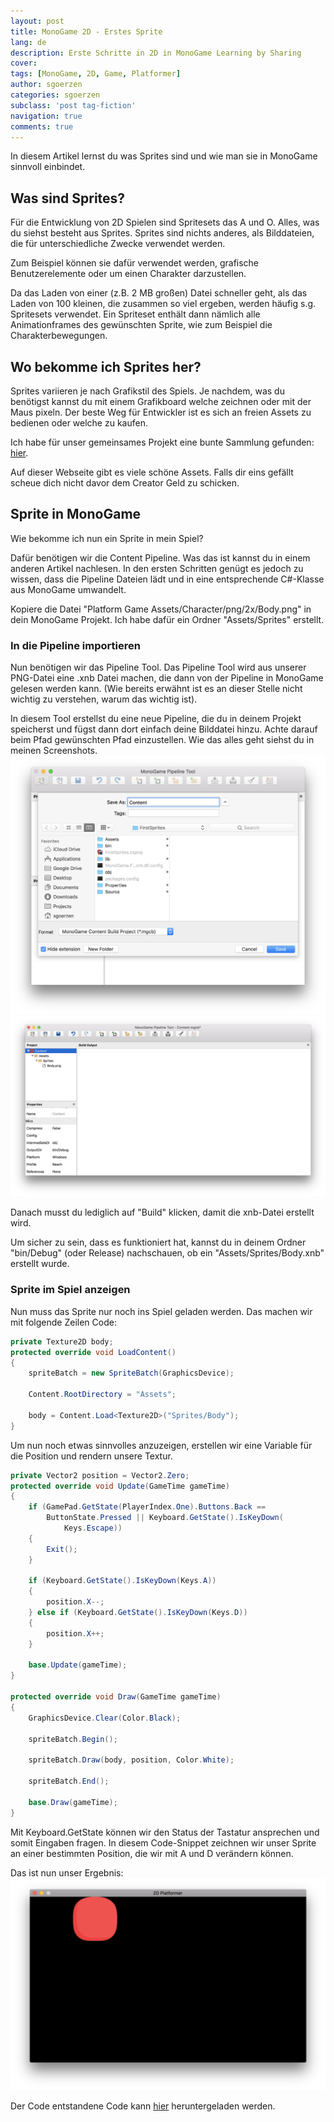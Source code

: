 ```yaml
---
layout: post
title: MonoGame 2D - Erstes Sprite
lang: de
description: Erste Schritte in 2D in MonoGame Learning by Sharing
cover: 
tags: [MonoGame, 2D, Game, Platformer]
author: sgoerzen
categories: sgoerzen
subclass: 'post tag-fiction'
navigation: true
comments: true
---
```


In diesem Artikel lernst du was Sprites sind und wie man sie in MonoGame sinnvoll einbindet.

## Was sind Sprites?
Für die Entwicklung von 2D Spielen sind Spritesets das A und O. Alles, was du siehst besteht aus Sprites. 
Sprites sind nichts anderes, als Bilddateien, die für unterschiedliche Zwecke verwendet werden. 

Zum Beispiel können sie dafür verwendet werden, grafische Benutzerelemente oder um einen Charakter  darzustellen.

Da das Laden von einer (z.B. 2 MB großen) Datei schneller geht, als das Laden von 100 kleinen, die zusammen so viel ergeben, werden häufig s.g. Spritesets verwendet. Ein Spriteset enthält dann nämlich alle Animationframes des gewünschten Sprite, wie zum Beispiel die Charakterbewegungen.

## Wo bekomme ich Sprites her?
Sprites variieren je nach Grafikstil des Spiels. Je nachdem, was du benötigst kannst du mit einem Grafikboard welche zeichnen oder mit der Maus pixeln. Der beste Weg für Entwickler ist es sich an freien Assets zu bedienen oder welche zu kaufen.

Ich habe für unser gemeinsames Projekt eine bunte Sammlung gefunden: [hier](https://bayat.itch.io/platform-game-assets).

Auf dieser Webseite gibt es viele schöne Assets. Falls dir eins gefällt scheue dich nicht davor dem Creator Geld zu schicken.

## Sprite in MonoGame
Wie bekomme ich nun ein Sprite in mein Spiel?

Dafür benötigen wir die Content Pipeline. Was das ist kannst du in einem anderen Artikel nachlesen. In den ersten Schritten genügt es jedoch zu wissen, dass die Pipeline Dateien lädt und in eine entsprechende C#-Klasse aus MonoGame umwandelt.

Kopiere die Datei "Platform Game Assets/Character/png/2x/Body.png" in dein MonoGame Projekt. Ich habe dafür ein Ordner "Assets/Sprites" erstellt.

### In die Pipeline importieren
Nun benötigen wir das Pipeline Tool. Das Pipeline Tool wird aus unserer PNG-Datei eine .xnb Datei machen, die dann von der Pipeline in MonoGame gelesen werden kann. (Wie bereits erwähnt ist es an dieser Stelle nicht wichtig zu verstehen, warum das wichtig ist).

In diesem Tool erstellst du eine neue Pipeline, die du in deinem Projekt speicherst und fügst dann dort einfach deine Bilddatei hinzu. Achte darauf beim Pfad gewünschten Pfad einzustellen. Wie das alles geht siehst du in meinen Screenshots.
![Create Pipeline](/assets/images/screenshots/monogame/07.png) 
![Pipeline Settings](/assets/images/screenshots/monogame/08.png)

Danach musst du lediglich auf "Build" klicken, damit die xnb-Datei erstellt wird.

Um sicher zu sein, dass es funktioniert hat, kannst du in deinem Ordner "bin/Debug" (oder Release) nachschauen, ob ein "Assets/Sprites/Body.xnb" erstellt wurde.

### Sprite im Spiel anzeigen
Nun muss das Sprite nur noch ins Spiel geladen werden. Das machen wir mit folgende Zeilen Code:

```cs
private Texture2D body;
protected override void LoadContent()
{
    spriteBatch = new SpriteBatch(GraphicsDevice);

    Content.RootDirectory = "Assets";

    body = Content.Load<Texture2D>("Sprites/Body");
}
``` 
Um nun noch etwas sinnvolles anzuzeigen, erstellen wir eine Variable für die Position und rendern unsere Textur.

```cs
private Vector2 position = Vector2.Zero;
protected override void Update(GameTime gameTime)
{
    if (GamePad.GetState(PlayerIndex.One).Buttons.Back ==
        ButtonState.Pressed || Keyboard.GetState().IsKeyDown(
            Keys.Escape))
    {
        Exit();
    }

    if (Keyboard.GetState().IsKeyDown(Keys.A))
    {
        position.X--;
    } else if (Keyboard.GetState().IsKeyDown(Keys.D))
    {
        position.X++;
    }
    
    base.Update(gameTime);
}

protected override void Draw(GameTime gameTime)
{
    GraphicsDevice.Clear(Color.Black);

    spriteBatch.Begin();
    
    spriteBatch.Draw(body, position, Color.White);
    
    spriteBatch.End();

    base.Draw(gameTime);
}
```

Mit Keyboard.GetState können wir den Status der Tastatur ansprechen und somit Eingaben fragen. In diesem Code-Snippet zeichnen wir unser Sprite an einer bestimmten Position, die wir mit A und D verändern können.

Das ist nun unser Ergebnis:
![First Sprite](/assets/images/screenshots/monogame/09.png)

Der Code entstandene Code kann [hier](https://github.com/SGoerzen/2dplatformer/tree/master/first-sprites) heruntergeladen werden.